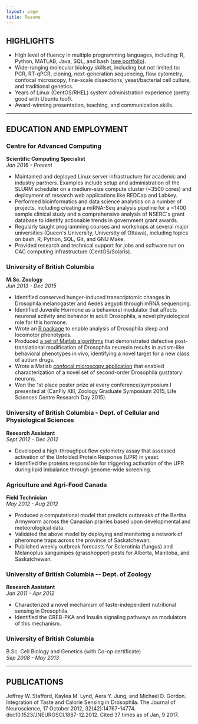 ```yaml
---
layout: page
title: Resume
---
```


## HIGHLIGHTS
  

* High level of fluency in multiple programming languages, including: R, Python, MATLAB, Java, SQL, and bash ([see portfolio](https://github.com/jstaf/)).
* Wide-ranging molecular biology skillset, including but not limited to: PCR, RT-qPCR, cloning, next-generation sequencing, flow cytometry, confocal microscopy, fine-scale dissections, yeast/bacterial cell culture, and traditional genetics.
* Years of Linux (CentOS/RHEL) system administration experience (pretty good with Ubuntu too!).
* Award-winning presentation, teaching, and communication skills. 

-----------------------

## EDUCATION AND EMPLOYMENT  

### Centre for Advanced Computing
**Scientific Computing Specialist**  
*Jan 2016 - Present*

* Maintained and deployed Linux server infrastructure for academic and industry partners. Examples include setup and administration of the SLURM scheduler on a medium-size compute cluster (~3500 cores) and deployment of research web applications like REDCap and Labkey.
* Performed bioinformatics and data science analytics on a number of projects, including creating a miRNA-Seq analysis pipeline for  a ~1400 sample clinical study and a comprehensive analysis of NSERC's grant database to identify actionable trends in government grant awards.
* Regularly taught programming courses and workshops at several major universities (Queen's University, University of Ottawa), including topics on bash, R, Python, SQL, Git, and GNU Make.
* Provided research and technical support for jobs and software run on CAC computing infrastructure (CentOS/Solaris). 

### University of British Columbia
**M.Sc. Zoology**  
*Jun 2013 - Dec 2015*

* Identified conserved hunger-induced transcriptomic changes in Drosophila melanogaster and Aedes aegypti through mRNA sequencing. 
* Identified Juvenile Hormone as a behavioral modulator that affects neuronal activity and behavior in adult Drosophila, a novel physiological role for this hormone.
* Wrote an [R package](https://github.com/jstaf/actmon) to enable analysis of Drosophila sleep and locomotor phenotypes.
* Produced [a set of Matlab algorithms](https://github.com/jstaf/fly_tracker) that demonstrated defective post-translational modification of Drosophila neurexin results in autism-like behavioral phenotypes in vivo, identifying a novel target for a new class of autism drugs.
* Wrote a Matlab [confocal microscopy application](https://github.com/jstaf/GCaMP_4D) that enabled characterization of a novel set of second-order Drosophila gustatory neurons.
* Won the 1st place poster prize at every conference/symposium I presented at (CanFly XIII, Zoology Graduate Symposium 2015, Life Sciences Centre Research Day 2015).

### University of British Columbia - Dept. of Cellular and Physiological Sciences
**Research Assistant**  
*Sept 2012 - Dec 2012*

* Developed a high-throughput flow cytometry assay that assessed activation of the Unfolded Protein Response (UPR) in yeast.
* Identified the proteins responsible for triggering activation of the UPR during lipid imbalance through genome-wide screening.

### Agriculture and Agri-Food Canada
**Field Technician**  
*May 2012 - Aug 2012*

* Produced a computational model that predicts outbreaks of the Bertha Armyworm across the Canadian prairies based upon developmental and meteorological data.
* Validated the above model by deploying and monitoring a network of pheromone traps across the province of Saskatchewan.
* Published weekly outbreak forecasts for Sclerotinia (fungus) and Melanoplus sanguinipes (grasshopper) pests for Alberta, Manitoba, and Saskatchewan.

### University of British Columbia -- Dept. of Zoology
**Research Assistant**  
*Jan 2011 - Apr 2012* 

* Characterized a novel mechanism of taste-independent nutritional sensing in Drosophila.
* Identified the CREB-PKA and Insulin signaling pathways as modulators of this mechanism.

### University of British Columbia 
B.Sc. Cell Biology and Genetics (with Co-op certificate)  
*Sep 2008 - May 2013*

------------------------------------------

## PUBLICATIONS

Jeffrey W. Stafford, Kaylea M. Lynd, Aera Y. Jung, and Michael D. Gordon. Integration of Taste and Calorie Sensing in Drosophila. The Journal of Neuroscience, 17 October 2012, 32(42):14767-14774. doi:10.1523/JNEUROSCI.1887-12.2012. Cited 37 times as of Jan, 9 2017. 


